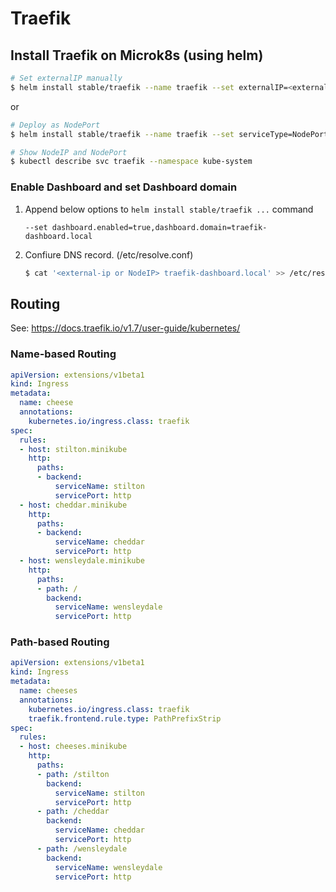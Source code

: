 # Traefik

## Install Traefik on Microk8s (using helm)

```bash
# Set externalIP manually
$ helm install stable/traefik --name traefik --set externalIP=<external-ip> --namespace kube-system
```

or

```bash
# Deploy as NodePort
$ helm install stable/traefik --name traefik --set serviceType=NodePort --namespace kube-system

# Show NodeIP and NodePort
$ kubectl describe svc traefik --namespace kube-system
```

### Enable Dashboard and set Dashboard domain

1. Append below options to `helm install stable/traefik ...` command

   ```
   --set dashboard.enabled=true,dashboard.domain=traefik-dashboard.local
   ```

2. Confiure DNS record. (/etc/resolve.conf)

   ```bash
   $ cat '<external-ip or NodeIP> traefik-dashboard.local' >> /etc/resolve.conf
   ```

## Routing

See: https://docs.traefik.io/v1.7/user-guide/kubernetes/

### Name-based Routing

```yml
apiVersion: extensions/v1beta1
kind: Ingress
metadata:
  name: cheese
  annotations:
    kubernetes.io/ingress.class: traefik
spec:
  rules:
  - host: stilton.minikube
    http:
      paths:
      - backend:
          serviceName: stilton
          servicePort: http
  - host: cheddar.minikube
    http:
      paths:
      - backend:
          serviceName: cheddar
          servicePort: http
  - host: wensleydale.minikube
    http:
      paths:
      - path: /
        backend:
          serviceName: wensleydale
          servicePort: http
```

### Path-based Routing

```yml
apiVersion: extensions/v1beta1
kind: Ingress
metadata:
  name: cheeses
  annotations:
    kubernetes.io/ingress.class: traefik
    traefik.frontend.rule.type: PathPrefixStrip
spec:
  rules:
  - host: cheeses.minikube
    http:
      paths:
      - path: /stilton
        backend:
          serviceName: stilton
          servicePort: http
      - path: /cheddar
        backend:
          serviceName: cheddar
          servicePort: http
      - path: /wensleydale
        backend:
          serviceName: wensleydale
          servicePort: http
```

